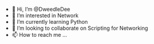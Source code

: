 - 👋 Hi, I’m @DweedleDee
- 👀 I’m interested in Network
- 🌱 I’m currently learning Python
- 💞️ I’m looking to collaborate on Scripting for Networking
- 📫 How to reach me ...

<!---
DweedleDee/DweedleDee is a ✨ special ✨ repository because its `README.md` (this file) appears on your GitHub profile.
You can click the Preview link to take a look at your changes.
--->
